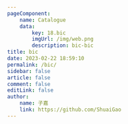 ```yaml
---
pageComponent:
    name: Catalogue
    data:
        key: 18.bic
        imgUrl: /img/web.png
        description: bic-bic
title: bic
date: 2023-02-22 18:59:10
permalink: /bic/
sidebar: false
article: false
comment: false
editLink: false
author:
    name: 子嘉
    link: https://github.com/ShuaiGao
---
```

